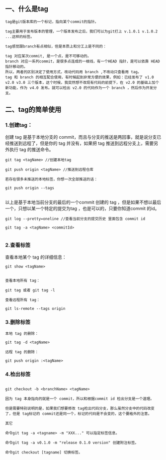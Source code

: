 ## 一、什么是tag

```
tag是git版本库的一个标记，指向某个commit的指针。

tag主要用于发布版本的管理，一个版本发布之后，我们可以为git打上 v.1.0.1 v.1.0.2 ...这样的标签。

tag感觉跟branch有点相似，但是本质上和分工上是不同的：

tag 对应某次commit, 是一个点，是不可移动的。
branch 对应一系列commit，是很多点连成的一根线，有一个HEAD 指针，是可以依靠 HEAD 指针移动的。
所以，两者的区别决定了使用方式，改动代码用 branch ,不改动只查看用 tag。
tag 和 branch 的相互配合使用，有时候起到非常方便的效果，例如：已经发布了 v1.0 v2.0 v3.0 三个版本，这个时候，我突然想不改现有代码的前提下，在 v2.0 的基础上加个新功能，作为 v4.0 发布。就可以检出 v2.0 的代码作为一个 branch ，然后作为开发分支。
```

## 二、tag的简单使用
### 1.创建tag：
创建 tag 是基于本地分支的 commit，而且与分支的推送是两回事，就是说分支已经推送到远程了，但是你的 tag 并没有，如果把 tag 推送到远程分支上，需要另外执行 tag 的推送命令。



```
git tag <tagName> //创建本地tag

git push origin <tagName> //推送到远程仓库

若存在很多未推送的本地标签，你想一次全部推送的话：

git push origin --tags


```


以上是基于本地当前分支的最后的一个commit 创建的 tag ，但是如果不想以最后一个，只想以某一个特定的提交为tag ，也是可以的，只要你知道commit 的id。

```
git log --pretty=oneline //查看当前分支的提交历史 里面包含 commit id

git tag -a <tagName> <commitId>


```

### 2.查看标签
查看本地某个 tag 的详细信息：

```
git show <tagName>


查看本地所有 tag：

git tag 或者 git tag -l

查看远程所有 tag：

git ls-remote --tags origin

```


### 3.删除标签

```
本地 tag 的删除：

git tag -d <tagName>

远程 tag 的删除：

git push origin :<tagName>

```

### 4.检出标签
```

git checkout -b <branchName> <tagName>

因为 tag 本身指向的就是一个 commit，所以和根据commit id 检出分支是一个道理。

但是需要特别说明的是，如果我们想要修改 tag检出代码分支，那么虽然分支中的代码改变了，但是 tag标记的 commit还是同一个，标记的代码是不会变的，这个要格外的注意。

其它

命令git tag -a <tagname> -m "XXX..." 可以指定标签信息。

命令git tag -a v0.1.0 -m "release 0.1.0 version" 创建附注标签。

命令git checkout [tagname] 切换标签。

```
